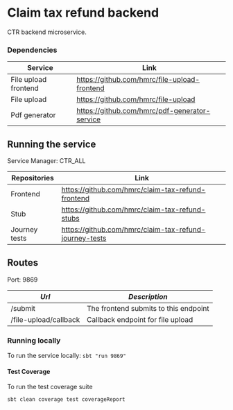 # Claim tax refund backend

CTR backend microservice.

### Dependencies

|Service|Link|
|-|-|
|File upload frontend|https://github.com/hmrc/file-upload-frontend|
|File upload|https://github.com/hmrc/file-upload|
|Pdf generator|https://github.com/hmrc/pdf-generator-service|

## Running the service

Service Manager: CTR_ALL 

|Repositories|Link|
|------------|----|
|Frontend|https://github.com/hmrc/claim-tax-refund-frontend|
|Stub|https://github.com/hmrc/claim-tax-refund-stubs|
|Journey tests|https://github.com/hmrc/claim-tax-refund-journey-tests|

Routes
-------
Port: 9869

| *Url* | *Description* |
|-------|---------------|
| /submit | The frontend submits to this endpoint |
| /file-upload/callback | Callback endpoint for file upload |

### Running locally

To run the service locally:
`sbt "run 9869"`

#### Test Coverage

To run the test coverage suite

`sbt clean coverage test coverageReport`
